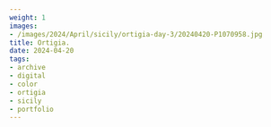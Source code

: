 ```yaml
---
weight: 1
images:
- /images/2024/April/sicily/ortigia-day-3/20240420-P1070958.jpg
title: Ortigia.
date: 2024-04-20
tags:
- archive
- digital
- color
- ortigia
- sicily
- portfolio
---
```


